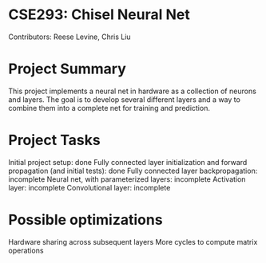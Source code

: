 CSE293: Chisel Neural Net
=======================

Contributors: Reese Levine, Chris Liu

Project Summary
======================
This project implements a neural net in hardware as a collection of neurons and layers. The goal is to develop several
different layers and a way to combine them into a complete net for training and prediction.


Project Tasks
====================
Initial project setup: done
Fully connected layer initialization and forward propagation (and initial tests): done
Fully connected layer backpropagation: incomplete
Neural net, with parameterized layers: incomplete
Activation layer: incomplete
Convolutional layer: incomplete

Possible optimizations
===================
Hardware sharing across subsequent layers
More cycles to compute matrix operations


